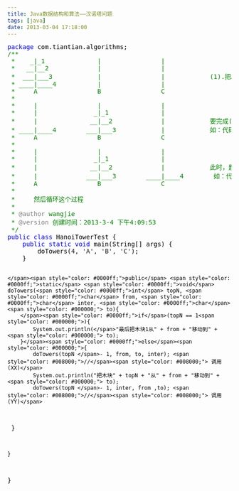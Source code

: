 ```yaml
---
title: Java数据结构和算法——汉诺塔问题
tags: [java]
date: 2013-03-04 17:18:00
---
```


<div class="cnblogs_code">
<pre><span style="color: #0000ff;">package</span><span style="color: #000000;"> com.tiantian.algorithms;
</span><span style="color: #008000;">/**</span><span style="color: #008000;">
 *    _|_1              |                |
 *   __|__2             |                |
 *  ___|___3            |                |            (1).把A上的4个木块移动到C上。
 * ____|____4           |                |
 *     A                B                C
 * 
 *     |                |                |
 *     |               _|_1              |
 *     |              __|__2             |            要完成(1)的效果，必须要把1、2、3木块移动到B，这样才能把4移动到C
 * ____|____4        ___|___3            |            如：代码中的&ldquo;调用(XX)&rdquo;
 *     A                B                C
 *     
 *     |                |                |
 *     |               _|_1              |
 *     |              __|__2             |            此时，题目就变成了把B上的3个木块移动到C上，回到了题目(1)
 *     |             ___|___3        ____|____4        如：代码中的&ldquo;调用(YY)&rdquo;
 *     A                B                C
 *     
 *     然后循环这个过程
 * 
 * </span><span style="color: #808080;">@author</span><span style="color: #008000;"> wangjie
 * </span><span style="color: #808080;">@version</span><span style="color: #008000;"> 创建时间：2013-3-4 下午4:09:53
 </span><span style="color: #008000;">*/</span>
<span style="color: #0000ff;">public</span> <span style="color: #0000ff;">class</span><span style="color: #000000;"> HanoiTowerTest {
    </span><span style="color: #0000ff;">public</span> <span style="color: #0000ff;">static</span> <span style="color: #0000ff;">void</span><span style="color: #000000;"> main(String[] args) {
        doTowers(</span>4, 'A', 'B', 'C'<span style="color: #000000;">);
    }

    </span><span style="color: #0000ff;">public</span> <span style="color: #0000ff;">static</span> <span style="color: #0000ff;">void</span> doTowers(<span style="color: #0000ff;">int</span> topN, <span style="color: #0000ff;">char</span> from, <span style="color: #0000ff;">char</span> inter, <span style="color: #0000ff;">char</span><span style="color: #000000;"> to){
        </span><span style="color: #0000ff;">if</span>(topN == 1<span style="color: #000000;">){
            System.out.println(</span>"最后把木块1从" + from + "移动到" +<span style="color: #000000;"> to);
        }</span><span style="color: #0000ff;">else</span><span style="color: #000000;">{
            doTowers(topN </span>- 1, from, to, inter); <span style="color: #008000;">//</span><span style="color: #008000;"> 调用(XX)</span>
            System.out.println("把木块" + topN + "从" + from + "移动到" +<span style="color: #000000;"> to);
            doTowers(topN </span>- 1, inter, from ,to); <span style="color: #008000;">//</span><span style="color: #008000;"> 调用(YY)</span>
<span style="color: #000000;">        }

    }
}</span></pre>
</div>

&nbsp;

